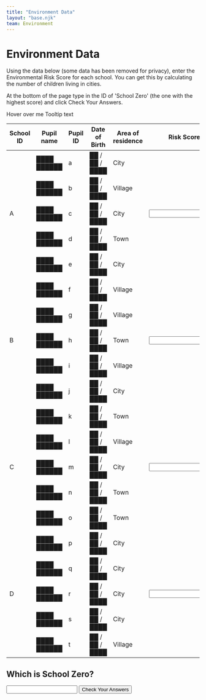 ```yaml
---
title: "Environment Data"
layout: "base.njk"
team: Environment
---
```



# Environment Data


Using the data below (some data has been removed for privacy), enter the Environmental Risk Score for each school. You can get this by calculating the number of children living in cities.

At the bottom of the page type in the ID of 'School Zero' (the one with the highest score) and click Check Your Answers.


<div class="tooltip">Hover over me
  <span class="tooltiptext">Tooltip text</span>
</div>

<div class="table-overflow mb1">
<form  method="get" action="/environment/check-data">
 <table>
          <thead>
            <tr>
              <th>
                School ID
              </th>
              <th>
                Pupil name
              </th>
              <th>
                Pupil ID
              </th>
              <th>
                Date of Birth
              </th>
              <th>
               Area of residence
              </th>
              <th>
              Risk Score
              </th>
            </tr>
          </thead>
          <tbody>
            <tr >
              <td rowspan="5">
                A
              </td>
              <td>
              ████ ██████
              </td>
              <td>
                a
              </td>
              <td >
                ██ / ██ / ████
              </td>
              <td>
                City
              </td>
              <td rowspan="5">
                 <input name="name" type="" value="" pattern="3" required oninvalid="setCustomValidity('Sorry that&rsquo;s not right')"  oninput="setCustomValidity('')"  >
              </td>
            </tr>
            <tr>
           <td>
              ████ ██████
              </td>
              <td>
                b
              </td>
               <td >
                ██ / ██ / ████
              </td>
              <td>
                Village
              </td>
            </tr>
            <tr>
             <td>
              ████ ██████
              </td>
              <td>
                c
              </td>
                 <td >
                ██ / ██ / ████
              </td>
              <td>
                City
              </td>
            </tr>
            <tr>
                          <td>
              ████ ██████
              </td>
              <td>
                d
              </td>
             <td >
                ██ / ██ / ████
              </td>
              <td>
                Town
              </td>
            </tr>
            <tr class="bb">
              <td>████ ██████
                            </td>
              <td>
                e
              </td>           <td >
                ██ / ██ / ████
              </td>
              <td>
                City
              </td>
            </tr>
            <tr >
              <td rowspan="5">
                B
              </td>
              <td>████ ██████
              </td>
              <td>
                f
              </td>
              <td >██ / ██ / ████ </td>
              <td>
                Village
              </td>
              <td rowspan="5">
                   <input name="name" type="" value="" pattern="1" required oninvalid="setCustomValidity('Sorry that&rsquo;s not right')"  oninput="setCustomValidity('')"  >
              </td>
            </tr>
            <tr>
                <td>
              ████ ██████
              </td>
              <td>
                g
              </td>
                         <td >
                ██ / ██ / ████
              </td>
              <td>
                Village
              </td>
            </tr>
            <tr>
                <td>
              ████ ██████
              </td>
              <td>
                h
              </td>
                         <td >
                ██ / ██ / ████
              </td>
              <td>
                Town
              </td>
            </tr>
            <tr>
                <td>
              ████ ██████
              </td>
              <td>
                i
              </td>
                         <td >
                ██ / ██ / ████
              </td>
              <td>
                Village
              </td>
            </tr>
            <tr class="bb">
                <td>
              ████ ██████
              </td>
              <td>
                j
              </td>
                         <td >
                ██ / ██ / ████
              </td>
              <td>
                City
              </td>
            </tr>
            <tr >
              <td rowspan="5">
                C
              </td>
              <td>
              ████ ██████
              </td>
              <td>
                k
              </td>
              <td >
                ██ / ██ / ████
              </td>
              <td>
                Town
              </td>
              <td rowspan="5">
                 <input name="C" type="" value="" pattern="1" required oninvalid="setCustomValidity('Sorry that&rsquo;s not right')"  oninput="setCustomValidity('')"  >
              </td>
            </tr>
            <tr>
                <td>
              ████ ██████
              </td>
              <td>
                l
              </td>
                         <td >
                ██ / ██ / ████
              </td>
              <td>
                Village
              </td>
            </tr>
            <tr>
                <td>
              ████ ██████
              </td>
              <td>
                m
              </td>
                          <td >
                ██ / ██ / ████
              </td>
              <td>
                City
              </td>
            </tr>
            <tr>
                <td>
              ████ ██████
              </td>
              <td>
                n
              </td>
                         <td >
                ██ / ██ / ████
              </td>
              <td>
                Town
              </td>
            </tr>
            <tr class="bb">
                <td>
              ████ ██████
              </td>
              <td>
                o
              </td>
                         <td >
                ██ / ██ / ████
              </td>
              <td>
                Town
              </td>
            </tr>
            <tr>
              <td rowspan="5">
                D
              </td>
              <td >
              ████ ██████
              </td>
              <td>
                p
              </td>
              <td >
                ██ / ██ / ████
              </td>
              <td>
                City
              </td>
              <td rowspan="5">
     <input name="D" type="" value="" pattern="4" required oninvalid="setCustomValidity('Sorry that&rsquo;s not right')"  oninput="setCustomValidity('')"  >
            </tr>
            <tr>
                <td>
              ████ ██████
              </td>
              <td>
                q
              </td>
                         <td >
                ██ / ██ / ████
              </td>
              <td>
                City
              </td>
            </tr>
            <tr>
                <td>
              ████ ██████
              </td>
              <td>
                r
              </td>
                         <td >
                ██ / ██ / ████
              </td>
              <td>
                City
              </td>
            </tr>
            <tr>
                <td>
              ████ ██████
              </td>
              <td>
                s
              </td>
                         <td >
                ██ / ██ / ████
              </td>
              <td>
                City
              </td>
            </tr>
            <tr class="bb">
                <td>
              ████ ██████
              </td>
              <td>
                t
              </td>
                         <td >
                ██ / ██ / ████
              </td>
              <td>
                Village
              </td>
            </tr>
          </tbody>
        </table>
      </div>

## Which is School Zero?

<input name="zero" type="" value="" pattern="D" required oninvalid="setCustomValidity('Sorry that&rsquo;s not right')"  oninput="setCustomValidity('')"  >
<button  type="submit"  class="btn" name="Test">Check Your Answers</button></form>



<script src="/js/jquery-3.6.0.slim.min.js"></script>

<script>


$(document).ready(function() {


    /**
   * when abbreviations are clicked trigger their mouseover event then fade the tooltip
   * (this is friendly to touch interfaces)
   */
  $('.tooltip').on( "click", function() {

    $( ".tooltiptext" ).removeClass("show");

    $( this ).next( ".tooltiptext" ).toggleClass("show");




  });


});
</script>